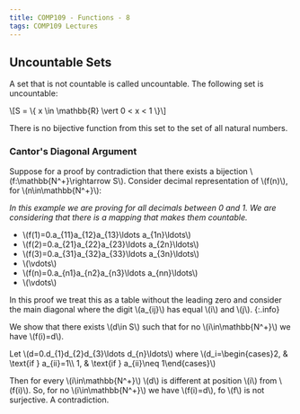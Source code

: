 ```yaml
---
title: COMP109 - Functions - 8
tags: COMP109 Lectures
---
```

## Uncountable Sets
A set that is not countable is called uncountable. The following set is uncountable:

\\[S = \\{ x \\in \\mathbb{R} \\vert 0 < x < 1 \\}\\]

There is no bijective function from this set to the set of all natural numbers.

### Cantor's Diagonal Argument
Suppose for a proof by contradiction that there exists a bijection \\(f:\\mathbb{N^+}\\rightarrow S\\). Consider decimal representation of \\(f(n)\\), for \\(n\\in\\mathbb{N^+}\\):

*In this example we are proving for all decimals between 0 and 1. We are considering that there is a mapping that makes them countable.*

* \\(f(1)=0.a_{11}a_{12}a_{13}\\ldots a_{1n}\\ldots\\)
* \\(f(2)=0.a_{21}a_{22}a_{23}\\ldots a_{2n}\\ldots\\)
* \\(f(3)=0.a_{31}a_{32}a_{33}\\ldots a_{3n}\\ldots\\)
* \\(\\vdots\\)
* \\(f(n)=0.a_{n1}a_{n2}a_{n3}\\ldots a_{nn}\\ldots\\)
* \\(\\vdots\\)

In this proof we treat this as a table without the leading zero and consider the main diagonal where the digit  \\(a_{ij}\\) has equal \\(i\\) and \\(j\\).
{:.info}

We show that there exists \\(d\\in S\\) such that for no \\(i\\in\\mathbb{N^+}\\) we have \\(f(i)=d\\).

Let \\(d=0.d_{1}d_{2}d_{3}\\ldots d_{n}\\ldots\\) where \\(d_i=\\begin{cases}2, & \\text{if } a_{ii}=1\\\\ 1, & \\text{if } a_{ii}\\neq 1\\end{cases}\\)

Then for every \\(i\\in\\mathbb{N^+}\\) \\(d\\) is different at position \\(i\\) from \\(f(i)\\). So, for no \\(i\\in\\mathbb{N^+}\\) we have \\(f(i)=d\\), fo \\(f\\) is not surjective. A contradiction.
